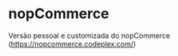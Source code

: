 nopCommerce
===========

Versão pessoal e customizada do nopCommerce (https://nopcommerce.codeplex.com/)
